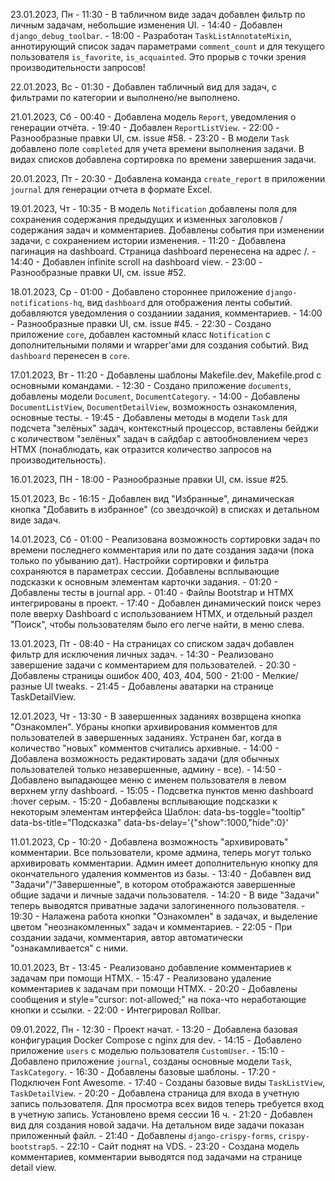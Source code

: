 23.01.2023, Пн
    - 11:30 - В табличном виде задач добавлен фильтр по личным задачам, небольшие изменения UI.
    - 14:40 - Добавлен `django_debug_toolbar`.
    - 18:00 - Разработан `TaskListAnnotateMixin`, аннотирующий список задач параметрами `comment_count` и для
            текущего пользователя `is_favorite`, `is_acquainted`. Это прорыв с точки зрения производительности запросов!

22.01.2023, Вс
    - 01:30 - Добавлен табличный вид для задач, с фильтрами по категории и выполнено/не выполнено.

21.01.2023, Сб
    - 00:40 - Добавлена модель `Report`, уведомления о генерации отчёта.
    - 19:40 - Добавлен `ReportListView`.
    - 22:00 - Разнообразные правки UI, см. issue #58.
    - 23:20 - В модели `Task` добавлено поле `completed` для учета времени выполнения задачи. В видах списков добавлена
            сортировка по времени завершения задачи.

20.01.2023, Пт
    - 20:30 - Добавлена команда `create_report` в приложении `journal`  для генерации отчета в формате Excel.

19.01.2023, Чт
    - 10:35 - В модель `Notification` добавлены поля для сохранения содержания предыдущих и изменных заголовков /
            содержания задач и комментариев. Добавлены события при изменении задачи, с сохранением истории изменения.
    - 11:20 - Добавлена пагинация на dashboard. Страница dashboard перенесена на адрес /.
    - 14:40 - Добавлен infinite scroll на dashboard view.
    - 23:00 - Разнообразные правки UI, см. issue #52.

18.01.2023, Ср
    - 01:00 - Добавлено стороннее приложение `django-notifications-hq`, вид `dashboard` для отображения ленты событий.
            добавляются уведомления о созданиии задания, комментариев.
    - 14:00 - Разнообразные правки UI, см. issue #45.
    - 22:30 - Создано приложение `core`, добавлен кастомный класс `Notification` с дополнительными полями и wrapper'ами
            для создания событий. Вид `dashboard` перенесен в `core`.

17.01.2023, Вт
    - 11:20 - Добавлены шаблоны Makefile.dev, Makefile.prod с основными командами.
    - 12:30 - Создано приложение `documents`, добавлены модели `Document`, `DocumentCategory`.
    - 14:00 - Добавлены `DocumentListView`, `DocumentDetailView`, возможность ознакомления, основные тесты.
    - 19:45 - Добавлены методы в модели `Task` для подсчета "зелёных" задач, контекстный процессор, вставлены бейджи
            с количеством "зелёных" задач в сайдбар с автообновлением через HTMX (понаблюдать, как отразится количество
            запросов на производительность).

16.01.2023, ПН
    - 18:00 - Разнообразные правки UI, см. issue #25.

15.01.2023, Вс
    - 16:15 - Добавлен вид "Избранные", динамическая кнопка "Добавить в избранное" (со звездочкой) в списках и детальном
            виде задач.

14.01.2023, Сб
    - 01:00 - Реализована возможность сортировки задач по времени последнего комментария или по дате создания задачи
            (пока только по убыванию дат). Настройки сортировки и фильтра сохраняются в параметрах сессии. Добавлены
            всплывающие подсказки к основным элементам карточки задания.
    - 01:20 - Добавлены тесты в journal app.
    - 01:40 - Файлы Bootstrap и HTMX интегрированы в проект.
    - 17:40 - Добавлен динамический поиск через поле вверху Dashboard c использованием HTMX, и отдельный раздел "Поиск",
            чтобы пользователям было его легче найти, в меню слева.

13.01.2023, Пт
    - 08:40 - На страницах со списком задач добавлен фильтр для исключения личных задач.
    - 14:30 - Реализовано завершение задачи с комментарием для пользователей.
    - 20:30 - Добавлены страницы ошибок 400, 403, 404, 500
    - 21:00 - Мелкие/разные UI tweaks.
    - 21:45 - Добавлены аватарки на странице TaskDetailView.

12.01.2023, Чт
    - 13:30 - В завершенных заданиях возврщена кнопка "Ознакомлен". Убраны кнопки архивирования комментов для
            пользователей в завершенных заданиях. Устранен баг, когда в количество "новых" комментов считались архивные.
    - 14:00 - Добавлена возможность редактировать задачи (для обычных пользователей только незавершенные, админу - все).
    - 14:50 - Добавлено выпадающее меню с именем пользователя в левом верхнем углу dashboard.
    - 15:05 - Подсветка пунктов меню dashboard :hover серым.
    - 15:20 - Добавлены всплывающие подсказки к некоторым элементам интерфейса
            Шаблон: data-bs-toggle="tooltip" data-bs-title="Подсказка" data-bs-delay='{"show":1000,"hide":0}'

11.01.2023, Ср
    - 10:20 - Добавлена возможность "архивировать" комментарии. Все пользователи, кроме админа, теперь могут только
            архивировать комментарии. Админ имеет дополнительную кнопку для окончательного удаления комментов из базы.
    - 13:40 - Добавлен вид "Задачи"/"Завершенные", в котором отображаются завершенные общие задачи и личные задачи
            пользователя.
    - 14:20 - В виде "Задачи" теперь выводятся приватные задачи залогиненного пользователя.
    - 19:30 - Налажена работа кнопки "Ознакомлен" в задачах, и выделение цветом "неознакомленных" задач и комментариев.
    - 22:05 - При создании задачи, комментария, автор автоматически "ознакамливается" с ними.

10.01.2023, Вт
    - 13:45 - Реализовано добавление комментариев к задачам при помощи HTMX.
    - 15:47 - Реализовано удаление комментариев к задачам при помощи HTMX.
    - 20:20 - Добавлены сообщения и style="cursor: not-allowed;" на пока-что неработающие кнопки и ссылки.
    - 22:00 - Интегрировал Rollbar.

09.01.2022, Пн
    - 12:30 - Проект начат.
    - 13:20 - Добавлена базовая конфигурация Docker Compose с nginx для dev.
    - 14:15 - Добавлено приложение `users` с моделью пользователя `CustomUser`.
    - 15:10 - Добавлено приложение `journal`, созданы основные модели `Task`, `TaskCategory`.
    - 16:30 - Добавлены базовые шаблоны.
    - 17:20 - Подключен Font Awesome.
    - 17:40 - Созданы базовые виды `TaskListView`, `TaskDetailView`.
    - 20:20 - Добавлена страница для входа в учетную запись пользователя. Для просмотра всех видов теперь требуется
            вход в учетную запись. Установлено время сессии 16 ч.
    - 21:20 - Добавлен вид для создания новой задачи. На детальном виде задачи показан приложенный файл.
    - 21:40 - Добавлены `django-crispy-forms`, `crispy-bootstrap5`.
    - 22:10 - Сайт поднят на VDS.
    - 23:20 - Создана модель комментариев, комментарии выводятся под задачами на странице detail view.
